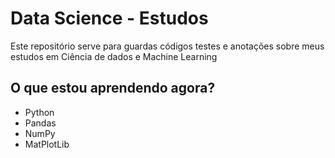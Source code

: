 
# Data Science - Estudos

Este repositório serve para guardas códigos testes e anotações sobre meus estudos em Ciência de dados e Machine Learning


## O que estou aprendendo agora?

- Python
- Pandas
- NumPy
- MatPlotLib

